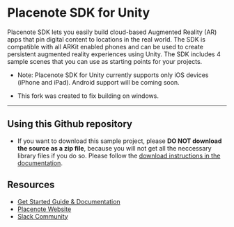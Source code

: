 # Placenote SDK for Unity
Placenote SDK lets you easily build cloud-based Augmented Reality (AR) apps that pin digital content to locations in the real world. The SDK is compatible with all ARKit enabled phones and can be used to create persistent augmented reality experiences using Unity.
The SDK includes 4 sample scenes that you can use as starting points for your projects.

* Note: Placenote SDK for Unity currently supports only iOS devices (iPhone and iPad). Android support will be coming soon.

* This fork was created to fix building on windows.

- - -

## Using this Github repository

* If you want to download this sample project, please **DO NOT download the source as a zip file**, because you will not get all the neccessary library files if you do so. Please follow the [download instructions in the documentation](https://docs.placenote.com).

## Resources

* [Get Started Guide & Documentation](https://docs.placenote.com)
* [Placenote Website](https://placenote.com)
* [Slack Community](https://placenote.com/slack)

